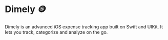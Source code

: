 # Dimely 🪙
Dimely is an advanced iOS expense tracking app built on Swift and UIKit. It lets you track, categorize and analyze on the go.
